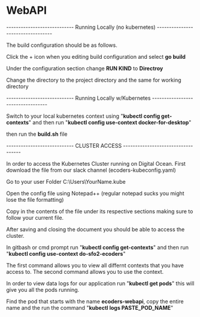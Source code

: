 # WebAPI

---------------------------- Running Locally (no kubernetes) ----------------------------------

The build configuration should be as follows.

Click the + icon when you editing build configuration and select **go build**

Under the configuration section change **RUN KIND** to **Directroy**

Change the directory to the project directory and the same for working directory


---------------------------- Running Locally w/Kubernetes  ----------------------------------

Switch to your local kubernetes context using "**kubectl config get-contexts**" and then run "**kubectl config use-context docker-for-desktop**"

then run the **build.sh** file

---------------------------- CLUSTER ACCESS -----------------------------------

In order to access the Kubernetes Cluster running on Digital Ocean. First download the file from our slack channel (ecoders-kubeconfig.yaml)

Go to your user Folder C:\Users\YourName\.kube

Open the config file using Notepad++ (regular notepad sucks you might lose the file formatting)

Copy in the contents of the file under its respective sections making sure to follow your current file.

After saving and closing the document you should be able to access the cluster.

In gitbash or cmd prompt run "**kubectl config get-contexts**" and then run "**kubectl config use-context do-sfo2-ecoders**"

The first command allows you to view all differnt contexts that you have access to. The second command allows you to use the context.

In order to view data logs for our application run "**kubectl get pods**" this will give you all the pods running.

Find the pod that starts with the name **ecoders-webapi**, copy the entire name and the run the command "**kubectl logs PASTE_POD_NAME**"

